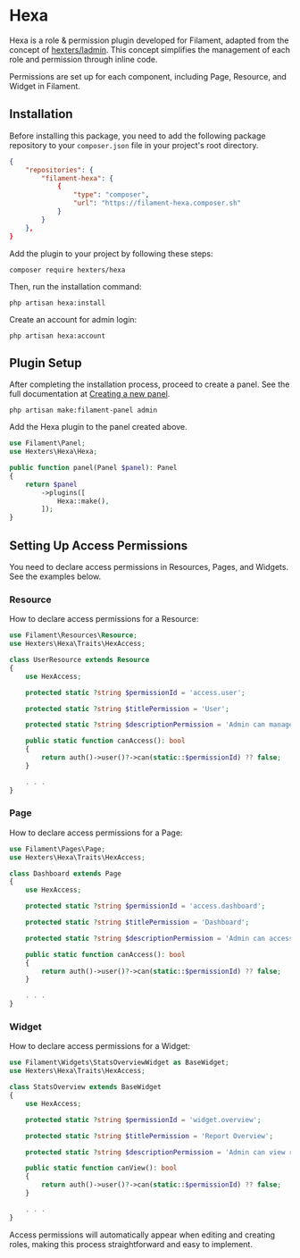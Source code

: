 # Hexa

Hexa is a role & permission plugin developed for Filament, adapted from the concept of [hexters/ladmin](https://github.com/hexters/ladmin). This concept simplifies the management of each role and permission through inline code.

Permissions are set up for each component, including Page, Resource, and Widget in Filament.

## Installation

Before installing this package, you need to add the following package repository to your `composer.json` file in your project's root directory.

```json
{
    "repositories": {
        "filament-hexa": {
            {
                "type": "composer",
                "url": "https://filament-hexa.composer.sh"
            }
        }
    },
}
```

Add the plugin to your project by following these steps:
```
composer require hexters/hexa
```

Then, run the installation command:
```
php artisan hexa:install
```

Create an account for admin login:
```
php artisan hexa:account
```

## Plugin Setup

After completing the installation process, proceed to create a panel. See the full documentation at [Creating a new panel](https://filamentphp.com/docs/3.x/panels/configuration#creating-a-new-panel).

```
php artisan make:filament-panel admin
```

Add the Hexa plugin to the panel created above.

```php
use Filament\Panel;
use Hexters\Hexa\Hexa;

public function panel(Panel $panel): Panel
{
    return $panel
        ->plugins([
            Hexa::make(),
        ]);
}
```

## Setting Up Access Permissions

You need to declare access permissions in Resources, Pages, and Widgets. See the examples below.

### Resource

How to declare access permissions for a Resource:

```php
use Filament\Resources\Resource;
use Hexters\Hexa\Traits\HexAccess;

class UserResource extends Resource
{
    use HexAccess;

    protected static ?string $permissionId = 'access.user';

    protected static ?string $titlePermission = 'User';

    protected static ?string $descriptionPermission = 'Admin can manage User accounts';

    public static function canAccess(): bool
    {
        return auth()->user()?->can(static::$permissionId) ?? false;
    }

    . . .
}
```

### Page

How to declare access permissions for a Page:

```php
use Filament\Pages\Page;
use Hexters\Hexa\Traits\HexAccess;

class Dashboard extends Page
{
    use HexAccess;

    protected static ?string $permissionId = 'access.dashboard';

    protected static ?string $titlePermission = 'Dashboard';

    protected static ?string $descriptionPermission = 'Admin can access the dashboard page';

    public static function canAccess(): bool
    {
        return auth()->user()?->can(static::$permissionId) ?? false;
    }

    . . .
}
```

### Widget

How to declare access permissions for a Widget:

```php
use Filament\Widgets\StatsOverviewWidget as BaseWidget;
use Hexters\Hexa\Traits\HexAccess;

class StatsOverview extends BaseWidget
{
    use HexAccess;

    protected static ?string $permissionId = 'widget.overview';

    protected static ?string $titlePermission = 'Report Overview';

    protected static ?string $descriptionPermission = 'Admin can view report overview';

    public static function canView(): bool
    {
        return auth()->user()?->can(static::$permissionId) ?? false;
    }

    . . .
}
```

Access permissions will automatically appear when editing and creating roles, making this process straightforward and easy to implement.
